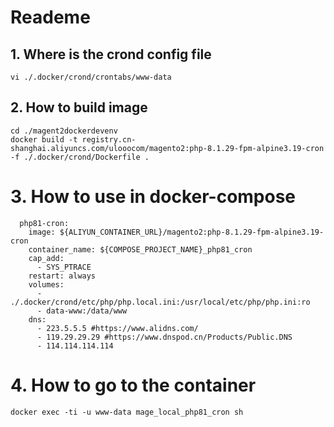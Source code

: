 # Reademe

## 1. Where is the crond config file
```apacheconf
vi ./.docker/crond/crontabs/www-data
```

## 2. How to build image
```apacheconf
cd ./magent2dockerdevenv
docker build -t registry.cn-shanghai.aliyuncs.com/ulooocom/magento2:php-8.1.29-fpm-alpine3.19-cron -f ./.docker/crond/Dockerfile .
```


# 3. How to use in docker-compose
```apacheconf
  php81-cron:
    image: ${ALIYUN_CONTAINER_URL}/magento2:php-8.1.29-fpm-alpine3.19-cron
    container_name: ${COMPOSE_PROJECT_NAME}_php81_cron
    cap_add:
      - SYS_PTRACE
    restart: always
    volumes:
      - ./.docker/crond/etc/php/php.local.ini:/usr/local/etc/php/php.ini:ro
      - data-www:/data/www
    dns:
      - 223.5.5.5 #https://www.alidns.com/
      - 119.29.29.29 #https://www.dnspod.cn/Products/Public.DNS
      - 114.114.114.114
```

# 4. How to go to the container
```apacheconf
docker exec -ti -u www-data mage_local_php81_cron sh
```
